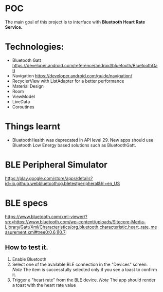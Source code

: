 # POC 
The main goal of this project is to interface with **Bluetooth Heart Rate Service.** 


# Technologies:
- Bluetooth Gatt https://developer.android.com/reference/android/bluetooth/BluetoothGatt 
- Navigation https://developer.android.com/guide/navigation/
- RecyclerView with ListAdapter for a better performance
- Material Design
- Room
- ViewModel
- LiveData
- Coroutines

# Things learnt
- BluetoothHealth was deprecated in API level 29. 
New apps should use Bluetooth Low Energy based solutions such as BluetoothGatt.

# BLE Peripheral Simulator
https://play.google.com/store/apps/details?id=io.github.webbluetoothcg.bletestperipheral&hl=en_US

# BLE specs
https://www.bluetooth.com/xml-viewer/?src=https://www.bluetooth.com/wp-content/uploads/Sitecore-Media-Library/Gatt/Xml/Characteristics/org.bluetooth.characteristic.heart_rate_measurement.xml#tree0:0,6,1|0,7;

## How to test it.
1. Enable Bluetooth
2. Select one of the available BLE connection in the "Devices" screen.
*Note* The item is successfully selected only if you see a toast to confirm it.
3. Trigger a "heart rate" from the BLE device. 
*Note* The app should render a toast with the heart rate value
